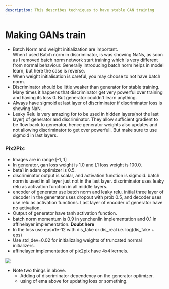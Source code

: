 ```yaml
---
description: This describes techniques to have stable GAN training
---
```


# Making GANs train

* Batch Norm and weight initialization are important. \
  When I used Batch norm in discriminator, is was showing NaNs, as soon as I removed batch norm network start training which is very different from normal behaviour. Generally introducing batch norm helps in model learn, but here the case is reverse.&#x20;
* When weight initialisation is careful, you may choose to not have batch norm.
* Discriminator should be little weaker than generator for stable training. Many times it happens that discriminator get very powerful over training and having its loss 0. But generator couldn't learn anything.&#x20;
* Always have sigmoid at last layer of discriminator if discriminator loss is showing NaN.&#x20;
* Leaky Relu is very amazing for to be used in hidden layers(not the last layer) of generator and discriminator. They allow sufficient gradient to be flow back to generator, hence generator weights also updates and not allowing discriminator to get over powerfull. But make sure to use sigmoid in last layers.

### Pix2Pix:

* Images are in range \[-1, 1]
* In generator, gan loss weight is 1.0 and L1 loss weight is 100.0.
* beta1 in adam optimizer is 0.5.
* discriminator output is scalar, and activation function is sigmoid. batch norm is used in all layer just not in the last layer. discriminator uses leaky relu as activation function in all middle layers.
* encoder of generator use batch norm and leaky relu. initial three layer of decoder in the generator uses dropout with prob 0.5, and decoder uses use relu as activation functions. Last layer of encoder of generator have no activation.
* Output of generator have tanh activation function.
* batch norm momentum is 0.9 in yenchenlin implementation and 0.1 in affinelayer implementation. **Doubt here**
* In the loss use eps=1e-12 with dis\_fake or dis\_real i.e. log(dis\_fake + eps)
* Use std\_dev=0.02 for initializaing weights of truncated normal initializers.
* affinelayer implementation of pix2pix have 4x4 kernels.

![](<../.gitbook/assets/image (144).png>)

* Note two things in above.&#x20;
  * Adding of discriminator dependency on the generator optimizer.
  * using of ema above for updating loss or something.&#x20;
